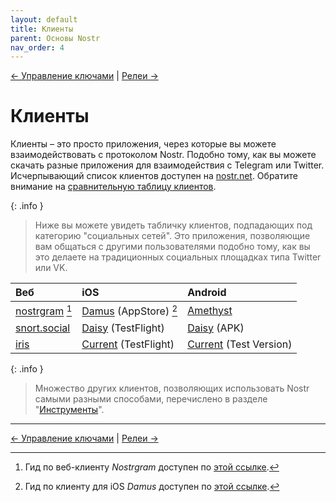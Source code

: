 ```yaml
---
layout: default
title: Клиенты
parent: Основы Nostr
nav_order: 4
---
```


[← Управление ключами](https://nostr.21ideas.org/docs/basics/keys_management.html) | [Релеи →](https://nostr.21ideas.org/docs/basics/explorers.html)

# Клиенты
Клиенты – это просто приложения, через которые вы можете взаимодействовать с протоколом Nostr. Подобно тому, как вы можете скачать разные приложения для взаимодействия с Telegram или Twitter. Исчерпывающий список клиентов доступен на [nostr.net](https://nostr.net#clients). Обратите внимание на [сравнительную таблицу клиентов](https://github.com/vishalxl/Nostr-Clients-Features-List#nostr-client-feature-list).

{: .info }
> Ниже вы можете увидеть табличку клиентов, подпадающих под категорию "социальных сетей". Это  приложения, позволяющие вам общаться с другими пользователями подобно тому, как вы это делаете на традиционных социальных площадках типа Twitter или VK.

| Веб        | iOS          | Android |
|:-------------|:------------------|:------|
| [nostrgram](https://nostrgram.co/) [^1] | [Damus](https://damus.io/) (AppStore) [^2] | [Amethyst](https://play.google.com/store/apps/details?id=com.vitorpamplona.amethyst&hl=en)  |
| [snort.social](https://snort.social/) | [Daisy](https://neb.lol/nostr) (TestFlight) | [Daisy](https://neb.lol/nostr) (APK)  |
| [iris](https://iris.to/) | [Current](https://app.getcurrent.io/) (TestFlight) | [Current](https://app.getcurrent.io/) (Test Version) |

{: .info }
> Множество других клиентов, позволяющих использовать Nostr самыми разными способами, перечислено в разделе "[Инструменты](https://nostr.21ideas.org/docs/basics/tools.html)".

***

[^1]: Гид по веб-клиенту *Nostrgram* доступен по [этой ссылке](https://nostr.21ideas.org/docs/guides/Nostrgram.html).

[^2]: Гид по клиенту для iOS *Damus* доступен по [этой ссылке](https://nostr.21ideas.org/docs/guides/damus.html).

[← Управление ключами](https://nostr.21ideas.org/docs/basics/keys_management.html) | [Релеи →](https://nostr.21ideas.org/docs/basics/explorers.html)
